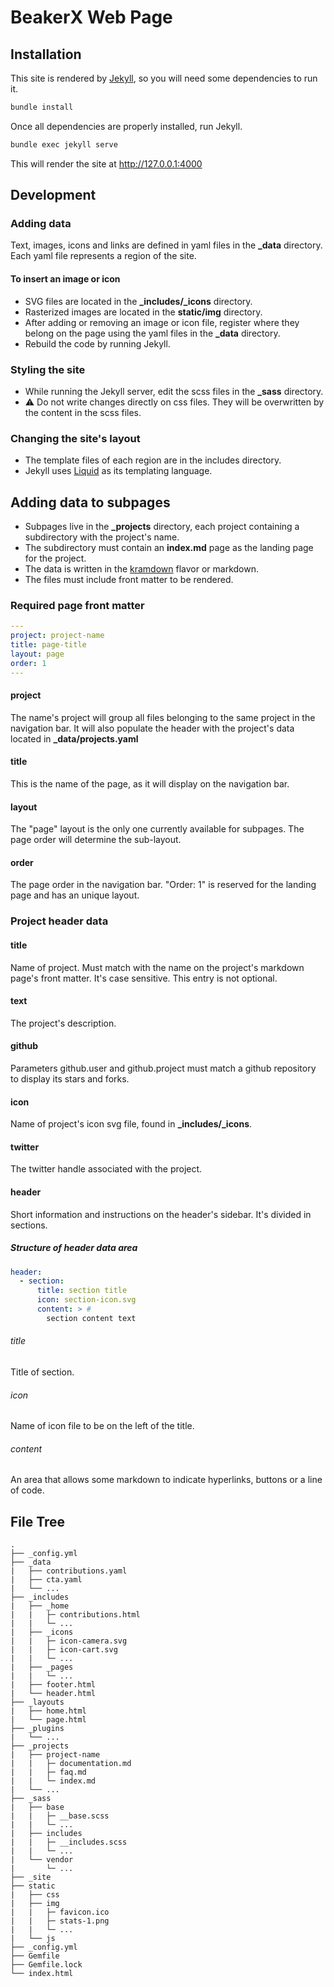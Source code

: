 # BeakerX Web Page

## Installation

This site is rendered by [Jekyll](https://jekyllrb.com), so you will need some dependencies to run it.

```bash
bundle install
```

Once all dependencies are properly installed, run Jekyll.

```bash
bundle exec jekyll serve
```

 This will render the site at http://127.0.0.1:4000

 ## Development
 ### Adding data
 Text, images, icons and links are defined in yaml files in the **_data** directory.
 Each yaml file represents a region of the site.

 #### To insert an image or icon
 - SVG files are located in the **_includes/_icons** directory.
 - Rasterized images are located in the **static/img** directory.
 - After adding or removing an image or icon file, register where they belong on the page using the yaml files in the **_data** directory.
 - Rebuild the code by running Jekyll.

 ### Styling the site
 - While running the Jekyll server, edit the scss files in the **_sass** directory.
 - :warning: Do not write changes directly on css files. They will be overwritten by the content in the scss files.

 ### Changing the site's layout
 - The template files of each region are in the includes directory.
 - Jekyll uses [Liquid](https://shopify.github.io/liquid) as its templating language.

## Adding data to subpages

- Subpages live in the **_projects** directory, each project containing a subdirectory with the project's name.
- The subdirectory must contain an **index.md** page as the landing page for the project.
- The data is written in the [kramdown](https://kramdown.gettalong.org/) flavor or markdown.
- The files must include front matter to be rendered.

### Required page front matter

```yaml
---
project: project-name
title: page-title
layout: page
order: 1
---
```
#### project
The name's project will group all files belonging to the same project in the navigation bar. It will also populate the header with the project's data located in **_data/projects.yaml**

#### title
This is the name of the page, as it will display on the navigation bar.

#### layout
The "page" layout is the only one currently available for subpages. The page order will determine the sub-layout.

#### order
The page order in the navigation bar. "Order: 1" is reserved for the landing page and has an unique layout.

### Project header data

#### title
Name of project. Must match with the name on the project's markdown page's front matter. It's case sensitive. This entry is not optional.

#### text
The project's description.

#### github
Parameters github.user and github.project must match a github repository to display its stars and forks.

#### icon
Name of project's icon svg file, found in **_includes/_icons**.

#### twitter
The twitter handle associated with the project.

#### header
Short information and instructions on the header's sidebar. It's divided in sections.

##### Structure of header data area

```yaml
header:
  - section:
      title: section title
      icon: section-icon.svg
      content: > #
        section content text
```

###### title
Title of section.

###### icon
Name of icon file to be on the left of the title.

###### content
An area that allows some markdown to indicate hyperlinks, buttons or a line of code.

## File Tree

```
.
├── _config.yml
├── _data
|   ├── contributions.yaml
|   ├── cta.yaml
|   └── ...
├── _includes
|   ├── _home
|   |   ├─ contributions.html
|   |   └─ ...
|   ├── _icons
|   |   ├─ icon-camera.svg
|   |   ├─ icon-cart.svg
|   |   └─ ...
|   ├── _pages
|   |   └─ ...
|   ├── footer.html
|   └── header.html
├── _layouts
|   ├── home.html
|   └── page.html
├── _plugins
|   └── ...
├── _projects
|   ├── project-name
|   |   ├─ documentation.md
|   |   ├─ faq.md
|   |   └─ index.md
|   └── ...
├── _sass
|   ├── base
|   |   ├─ __base.scss
|   |   └─ ...
|   ├── includes
|   |   ├─ __includes.scss
|   |   └─ ...
|   └── vendor
|       └─ ...
├── _site
├── static
|   ├── css
|   ├── img
|   |   ├─ favicon.ico
|   |   ├─ stats-1.png
|   |   └─ ...
|   └── js
├── _config.yml
├── Gemfile
├── Gemfile.lock
└── index.html
```
